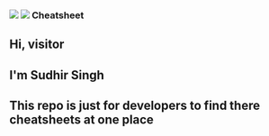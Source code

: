 ### <img src="https://img.shields.io/badge/crepantherx.dev-0A0A0A?style=for-the-badge&logo=crepantherx.dev&logoColor=white"/> <img src="https://img.shields.io/badge/Linux-FCC624?style=for-the-badge&logo=linux&logoColor=black" /> Cheatsheet
## Hi, visitor
## I'm Sudhir Singh
## This repo is just for developers to find there cheatsheets at one place
